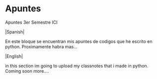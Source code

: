 # Apuntes
Apuntes 3er Semestre ICI


|Spanish|


En este bloque se encuentran mis apuntes de codigos que he escrito en python. Proximamente habra mas...

|English|


in this section im going to upload my classnotes that i made in python. Coming soon more.... 
